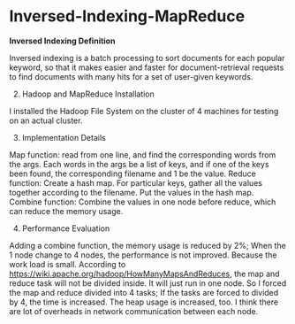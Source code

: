 # Inversed-Indexing-MapReduce

**Inversed Indexing Definition**

Inversed indexing is a batch processing to sort documents for each popular keyword, so that it makes easier and faster for document-retrieval requests to find documents with many hits for a set of user-given keywords. 

2. Hadoop and MapReduce Installation

I installed the Hadoop File System on the cluster of 4 machines for testing on an actual cluster.

3. Implementation Details

Map function: read from one line, and find the corresponding words from the args. Each words in the args be a list of keys, and if one of the keys been found, the corresponding filename and 1 be the value. 
Reduce function: Create a hash map. For particular keys, gather all the values together according to the filename. Put the values in the hash map.
Combine function: Combine the values in one node before reduce, which can reduce the memory usage.

4. Performance Evaluation

Adding a combine function, the memory usage is reduced by 2%; When the 1 node change to 4 nodes, the performance is not improved. Because the work load is small. According to https://wiki.apache.org/hadoop/HowManyMapsAndReduces, the map and reduce task will not be divided inside. It will just run in one node. So I forced the map and reduce divided into 4 tasks; If the tasks are forced to divided by 4, the time is increased. The heap usage is increased, too.  I think there are lot of overheads in network communication between each node.

